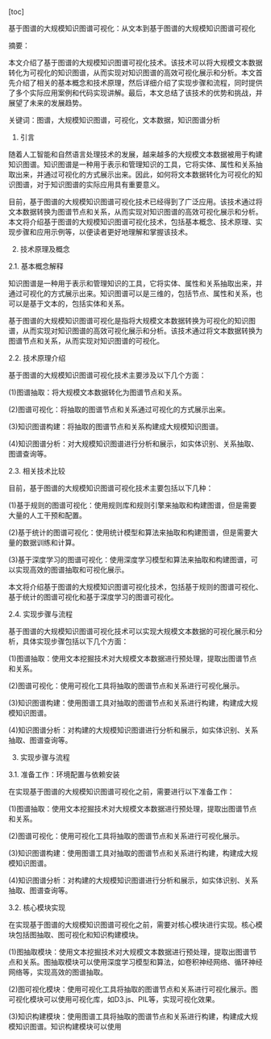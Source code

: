 
[toc]                    
                
                
基于图谱的大规模知识图谱可视化：从文本到基于图谱的大规模知识图谱可视化

摘要：

本文介绍了基于图谱的大规模知识图谱可视化技术。该技术可以将大规模文本数据转化为可视化的知识图谱，从而实现对知识图谱的高效可视化展示和分析。本文首先介绍了相关的基本概念和技术原理，然后详细介绍了实现步骤和流程，同时提供了多个实际应用案例和代码实现讲解。最后，本文总结了该技术的优势和挑战，并展望了未来的发展趋势。

关键词：图谱，大规模知识图谱，可视化，文本数据，知识图谱分析

1. 引言

随着人工智能和自然语言处理技术的发展，越来越多的大规模文本数据被用于构建知识图谱。知识图谱是一种用于表示和管理知识的工具，它将实体、属性和关系抽取出来，并通过可视化的方式展示出来。因此，如何将文本数据转化为可视化的知识图谱，对于知识图谱的实际应用具有重要意义。

目前，基于图谱的大规模知识图谱可视化技术已经得到了广泛应用。该技术通过将文本数据转换为图谱节点和关系，从而实现对知识图谱的高效可视化展示和分析。本文将介绍基于图谱的大规模知识图谱可视化技术，包括基本概念、技术原理、实现步骤和应用示例等，以便读者更好地理解和掌握该技术。

2. 技术原理及概念

2.1. 基本概念解释

知识图谱是一种用于表示和管理知识的工具，它将实体、属性和关系抽取出来，并通过可视化的方式展示出来。知识图谱可以是三维的，包括节点、属性和关系，也可以是基于文本的，包括实体和关系。

基于图谱的大规模知识图谱可视化是指将大规模文本数据转换为可视化的知识图谱，从而实现对知识图谱的高效可视化展示和分析。该技术通过将文本数据转换为图谱节点和关系，从而实现对知识图谱的可视化。

2.2. 技术原理介绍

基于图谱的大规模知识图谱可视化技术主要涉及以下几个方面：

(1)图谱抽取：将大规模文本数据转化为图谱节点和关系。

(2)图谱可视化：将抽取的图谱节点和关系通过可视化的方式展示出来。

(3)知识图谱构建：将抽取的图谱节点和关系构建成大规模知识图谱。

(4)知识图谱分析：对大规模知识图谱进行分析和展示，如实体识别、关系抽取、图谱查询等。

2.3. 相关技术比较

目前，基于图谱的大规模知识图谱可视化技术主要包括以下几种：

(1)基于规则的图谱可视化：使用规则库和规则引擎来抽取和构建图谱，但是需要大量的人工干预和配置。

(2)基于统计的图谱可视化：使用统计模型和算法来抽取和构建图谱，但是需要大量的数据训练和计算。

(3)基于深度学习的图谱可视化：使用深度学习模型和算法来抽取和构建图谱，可以实现高效的图谱抽取和可视化展示。

本文将介绍基于图谱的大规模知识图谱可视化技术，包括基于规则的图谱可视化、基于统计的图谱可视化和基于深度学习的图谱可视化。

2.4. 实现步骤与流程

基于图谱的大规模知识图谱可视化技术可以实现大规模文本数据的可视化展示和分析，具体实现步骤包括以下几个方面：

(1)图谱抽取：使用文本挖掘技术对大规模文本数据进行预处理，提取出图谱节点和关系。

(2)图谱可视化：使用可视化工具将抽取的图谱节点和关系进行可视化展示。

(3)知识图谱构建：使用图谱工具对抽取的图谱节点和关系进行构建，构建成大规模知识图谱。

(4)知识图谱分析：对构建的大规模知识图谱进行分析和展示，如实体识别、关系抽取、图谱查询等。

3. 实现步骤与流程

3.1. 准备工作：环境配置与依赖安装

在实现基于图谱的大规模知识图谱可视化之前，需要进行以下准备工作：

(1)图谱抽取：使用文本挖掘技术对大规模文本数据进行预处理，提取出图谱节点和关系。

(2)图谱可视化：使用可视化工具将抽取的图谱节点和关系进行可视化展示。

(3)知识图谱构建：使用图谱工具对抽取的图谱节点和关系进行构建，构建成大规模知识图谱。

(4)知识图谱分析：对构建的大规模知识图谱进行分析和展示，如实体识别、关系抽取、图谱查询等。

3.2. 核心模块实现

在实现基于图谱的大规模知识图谱可视化之前，需要对核心模块进行实现。核心模块包括图抽取、图可视化和知识构建模块。

(1)图抽取模块：使用文本挖掘技术对大规模文本数据进行预处理，提取出图谱节点和关系。图抽取模块可以使用深度学习模型和算法，如卷积神经网络、循环神经网络等，实现高效的图谱抽取。

(2)图可视化模块：使用可视化工具将抽取的图谱节点和关系进行可视化展示。图可视化模块可以使用可视化库，如D3.js、PIL等，实现可视化效果。

(3)知识构建模块：使用图谱工具将抽取的图谱节点和关系进行构建，构建成大规模知识图谱。知识构建模块可以使用

